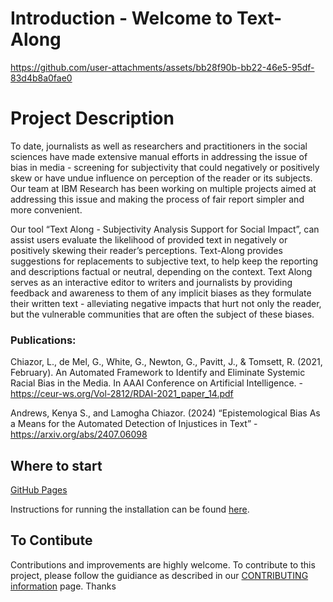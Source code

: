 # **Introduction** - Welcome to Text-Along

https://github.com/user-attachments/assets/bb28f90b-bb22-46e5-95df-83d4b8a0fae0


# **Project Description**

To date, journalists as well as researchers and practitioners in the social sciences have made extensive manual efforts in addressing the issue of bias in media - screening for subjectivity that could negatively or positively skew or have undue influence on perception of the reader or its subjects. Our team at IBM Research has been working on multiple projects aimed at addressing this issue and making the process of fair report simpler and more convenient. 

Our tool “Text Along - Subjectivity Analysis Support for Social Impact”, can assist users evaluate the likelihood of provided text in negatively or positively skewing their reader’s perceptions.  Text-Along provides suggestions for replacements to subjective text, to help keep the reporting and descriptions factual or neutral, depending on the context. Text Along serves as an interactive editor to writers and journalists by providing feedback and awareness to them of any implicit biases as they formulate their written text - alleviating negative impacts that hurt not only the reader, but the vulnerable communities that are often the subject of these biases.
 
### Publications:
Chiazor, L., de Mel, G., White, G., Newton, G., Pavitt, J., & Tomsett, R. (2021, February). An Automated Framework to Identify and Eliminate Systemic Racial Bias in the Media. In AAAI Conference on Artificial Intelligence. -  https://ceur-ws.org/Vol-2812/RDAI-2021_paper_14.pdf

Andrews, Kenya S., and Lamogha Chiazor. (2024) “Epistemological Bias As a Means for the Automated Detection of Injustices in Text” - https://arxiv.org/abs/2407.06098

## **Where to start** 

[GitHub Pages](https://ibm.github.io/text-along/)

Instructions for running the installation can be found [here](https://github.com/IBM/text-along/blob/main/t4jbias-backend/README.md).

## **To Contibute**
Contributions and improvements are highly welcome.
To contribute to this project, please follow the guidiance as described in our [CONTRIBUTING information](https://github.com/IBM/text-along/blob/main/CONTRIBUTING.md) page. Thanks
